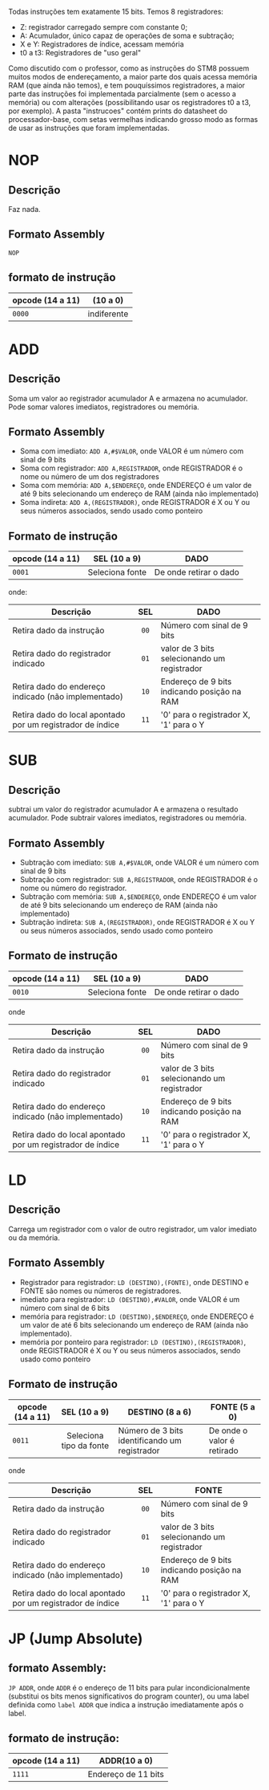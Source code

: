 Todas instruções tem exatamente 15 bits. Temos 8 registradores:
  * Z: registrador carregado sempre com constante 0;
  * A: Acumulador, único capaz de operações de soma e subtração;
  * X e Y: Registradores de índice, acessam memória 
  * t0 a t3: Registradores de "uso geral"

Como discutido com o professor, como as instruções do STM8 possuem muitos modos de endereçamento, a maior parte dos quais acessa memória RAM (que ainda não temos), e tem pouquíssimos registradores, a maior parte das instruções foi implementada parcialmente (sem o acesso a memória) ou com alterações (possibilitando usar os registradores t0 a t3, por exemplo). A pasta "instrucoes" contém prints do datasheet do processador-base, com setas vermelhas indicando grosso modo as formas de usar as instruções que foram implementadas.

# NOP
## Descrição
  Faz nada.
## Formato Assembly
  `NOP`
## formato de instrução 
| opcode (14 a 11) |       (10 a 0)      |
|------------------|:-------------------:|
| `0000`           | indiferente         |

# ADD
## Descrição
  Soma um valor ao registrador acumulador A e armazena no acumulador. Pode somar valores imediatos, registradores ou memória.
## Formato Assembly
  * Soma com imediato: `ADD A,#$VALOR`, onde VALOR é um número com sinal de 9 bits
  * Soma com registrador: `ADD A,REGISTRADOR`, onde REGISTRADOR é o nome ou número de um dos registradores
  * Soma com memória: `ADD A,$ENDEREÇO`, onde ENDEREÇO é um valor de até 9 bits selecionando um endereço de RAM (ainda não implementado)
  * Soma indireta: `ADD A,(REGISTRADOR)`, onde REGISTRADOR é X ou Y ou seus números associados, sendo usado como ponteiro
## Formato de instrução
| opcode (14 a 11) |   SEL (10 a 9)  | DADO                   |
|------------------|:---------------:|------------------------|
| `0001`           | Seleciona fonte | De onde retirar o dado |

onde:

| Descrição                                                  |  SEL | DADO                                        |
|------------------------------------------------------------|:----:|---------------------------------------------|
| Retira dado da instrução                                   | `00` | Número com sinal de 9 bits                  |
| Retira dado do registrador indicado                        | `01` | valor de 3 bits selecionando um registrador |
| Retira dado do endereço indicado (não implementado)        | `10` | Endereço de 9 bits indicando posição na RAM |
| Retira dado do local apontado por um registrador de índice | `11` | '0' para o registrador X, '1' para o Y      |

# SUB
## Descrição
  subtrai um valor do registrador acumulador A e armazena o resultado acumulador. Pode subtrair valores imediatos, registradores ou memória.
## Formato Assembly
  * Subtração com imediato: `SUB A,#$VALOR`, onde VALOR é um número com sinal de 9 bits
  * Subtração com registrador: `SUB A,REGISTRADOR`, onde REGISTRADOR é o nome ou número do registrador.
  * Subtração com memória: `SUB A,$ENDEREÇO`, onde ENDEREÇO é um valor de até 9 bits selecionando um endereço de RAM (ainda não implementado)
  * Subtração indireta: `SUB A,(REGISTRADOR)`, onde REGISTRADOR é X ou Y ou seus números associados, sendo usado como ponteiro
## Formato de instrução
| opcode (14 a 11) |   SEL (10 a 9)  | DADO                   |
|------------------|:---------------:|------------------------|
| `0010`           | Seleciona fonte | De onde retirar o dado |

onde

| Descrição                                                  |  SEL | DADO                                        |
|------------------------------------------------------------|:----:|---------------------------------------------|
| Retira dado da instrução                                   | `00` | Número com sinal de 9 bits                  |
| Retira dado do registrador indicado                        | `01` | valor de 3 bits selecionando um registrador |
| Retira dado do endereço indicado (não implementado)        | `10` | Endereço de 9 bits indicando posição na RAM |
| Retira dado do local apontado por um registrador de índice | `11` | '0' para o registrador X, '1' para o Y      |

# LD
## Descrição
  Carrega um registrador com o valor de outro registrador, um valor imediato ou da memória.
## Formato Assembly
  * Registrador para registrador: `LD (DESTINO),(FONTE)`, onde DESTINO e FONTE são nomes ou números de registradores.
  * imediato para registrador: `LD (DESTINO),#VALOR`, onde VALOR é um número com sinal de 6 bits
  * memória para registrador: `LD (DESTINO),$ENDEREÇO`, onde ENDEREÇO é um valor de até 6 bits selecionando um endereço de RAM (ainda não implementado).
  * memória por ponteiro para registrador: `LD (DESTINO),(REGISTRADOR)`, onde REGISTRADOR é X ou Y ou seus números associados, sendo usado como ponteiro
## Formato de instrução
| opcode (14 a 11) |       SEL (10 a 9)      | DESTINO (8 a 6)                                | FONTE (5 a 0)              |
|------------------|:-----------------------:|------------------------------------------------|----------------------------|
| `0011`           | Seleciona tipo da fonte | Número de 3 bits identificando um registrador  | De onde o valor é retirado |

onde

| Descrição                                                  |  SEL | FONTE                                       |
|------------------------------------------------------------|:----:|---------------------------------------------|
| Retira dado da instrução                                   | `00` | Número com sinal de 9 bits                  |
| Retira dado do registrador indicado                        | `01` | valor de 3 bits selecionando um registrador |
| Retira dado do endereço indicado (não implementado)        | `10` | Endereço de 9 bits indicando posição na RAM |
| Retira dado do local apontado por um registrador de índice | `11` | '0' para o registrador X, '1' para o Y      |



# JP (Jump Absolute) 
## formato Assembly:
`JP ADDR`, onde `ADDR` é o endereço de 11 bits para pular incondicionalmente (substitui os bits menos significativos do program counter), ou uma label definida como `label ADDR` que indica a instrução imediatamente após o label.
## formato de instrução:
| opcode (14 a 11) |     ADDR(10 a 0)    |
|------------------|:-------------------:|
| `1111`           | Endereço de 11 bits |
